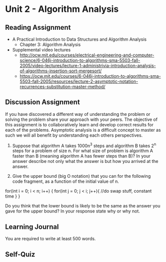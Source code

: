 # Unit 2 - Algorithm Analysis

## Reading Assignment

- A Practical Introduction to Data Structures and Algorithm Analysis
  - Chapter 3: Algorithm Analysis
- Supplemental video lectures
  - http://ocw.mit.edu/courses/electrical-engineering-and-computer-science/6-046j-introduction-to-algorithms-sma-5503-fall-2005/video-lectures/lecture-1-administrivia-introduction-analysis-of-algorithms-insertion-sort-mergesort/
  - https://ocw.mit.edu/courses/6-046j-introduction-to-algorithms-sma-5503-fall-2005/resources/lecture-2-asymptotic-notation-recurrences-substitution-master-method/

## Discussion Assignment

If you have discovered a different way of understanding the problem or solving the problem share your approach with your peers.  The objective of this assignment is to collaboratively learn and develop correct results for each of the problems.    Asymptotic analysis is a difficult concept to master as such we will all benefit by understanding each others perspectives.

1. Suppose that algorithm A takes 1000n<sup>3</sup> steps and algorithm B takes 2<sup>n</sup> steps for a problem of size n. For what size of problem is algorithm A faster than B (meaning algorithm A has fewer steps than B)?  In your answer describe not only what the answer is but how you arrived at the answer.  

2. Give the upper bound (big O notation) that you can for the following code fragment, as a function of the initial value of n.

for(int i = 0; i < n; i++) {
    for(int j = 0; j < i; j++){
        //do swap stuff, constant time
    }
}

Do you think that the lower bound is likely to be the same as the answer you gave for
the upper bound? In your response state why or why not.

## Learning Journal

You are required to write at least 500 words.

## Self-Quiz